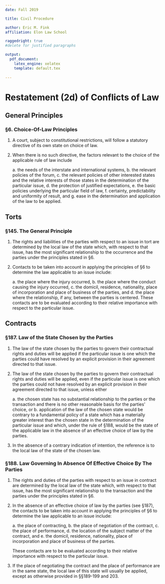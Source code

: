 ```yaml
---
date: Fall 2019 

title: Civil Procedure

author: Eric M. Fink
affiliation: Elon Law School 

raggedright: true 
#delete for justified paragraphs

output: 
  pdf_document:
    latex_engine: xelatex
    template: default.tex
    
---
```


# Restatement (2d) of Conflicts of Law  

## General Principles

### §6. Choice-Of-Law Principles

1. A court, subject to constitutional restrictions, will follow a statutory directive of its own state on choice of law.

2. When there is no such directive, the factors relevant to the choice of the applicable rule of law include 

    a. the needs of the interstate and international systems, 
    b. the relevant policies of the forum, 
    c. the relevant policies of other interested states and the relative interests of those states in the determination of the particular issue, 
    d. the protection of justified expectations, 
    e. the basic policies underlying the particular field of law, 
    f. certainty, predictability and uniformity of result, and 
    g. ease in the determination and application of the law to be applied.

## Torts

### §145. The General Principle

1.  The rights and liabilities of the parties with respect to an issue in tort are determined by the local law of the state which, with respect to that issue, has the most significant relationship to the occurrence and the parties under the principles stated in §6.
2.  Contacts to be taken into account in applying the principles of §6 to determine the law applicable to an issue include:

    a.  the place where the injury occurred,
    b.  the place where the conduct causing the injury occurred,
    c.  the domicil, residence, nationality, place of incorporation and place of business of the parties, and
    d.  the place where the relationship, if any, between the parties is centered.
These contacts are to be evaluated according to their relative importance with respect to the particular issue.

## Contracts

### §187. Law of the State Chosen by the Parties

1.  The law of the state chosen by the parties to govern their contractual rights and duties will be applied if the particular issue is one which the parties could have resolved by an explicit provision in their agreement directed to that issue.

2.  The law of the state chosen by the parties to govern their contractual rights and duties will be applied, even if the particular issue is one which the parties could not have resolved by an explicit provision in their agreement directed to that issue, unless either

    a.  the chosen state has no substantial relationship to the parties or the transaction and there is no other reasonable basis for the parties' choice, or
    b.  application of the law of the chosen state would be contrary to a fundamental policy of a state which has a materially greater interest than the chosen state in the determination of the particular issue and which, under the rule of §188, would be the state of the applicable law in the absence of an effective choice of law by the parties.

3.  In the absence of a contrary indication of intention, the reference is to the local law of the state of the chosen law.

### §188. Law Governing In Absence Of Effective Choice By The Parties

1.  The rights and duties of the parties with respect to an issue in contract are determined by the local law of the state which, with respect to that issue, has the most significant relationship to the transaction and the parties under the principles stated in §6.

2.  In the absence of an effective choice of law by the parties (see §187), the contacts to be taken into account in applying the principles of §6 to determine the law applicable to an issue include:

    a.  the place of contracting,
    b.  the place of negotiation of the contract,
    c.  the place of performance,
    d.  the location of the subject matter of the contract, and
    e.  the domicil, residence, nationality, place of incorporation and place of business of the parties.

    These contacts are to be evaluated according to their relative importance with respect to the particular issue.

3.  If the place of negotiating the contract and the place of performance are in the same state, the local law of this state will usually be applied, except as otherwise provided in §§189-199 and 203.
